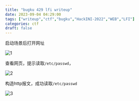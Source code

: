 ```yaml
---
title: "bugku 429 lfi writeup"
date: 2023-09-04 04:29:00  
tags: ["writeup","ctf","bugku","HackINI-2022","WEB","LFI"]
categories: ctf
draft: false
---
```


启动场景后打开网址

![1](https://static.guyu.pro/bugku/429/1.webp)

查看网页，提示读取`/etc/passwd`，

![2](https://static.guyu.pro/bugku/429/2.webp)

构造http报文，成功读取`/etc/passwd`

![3](https://static.guyu.pro/bugku/429/3.webp)

